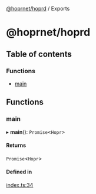 [@hoprnet/hoprd](README.md) / Exports

# @hoprnet/hoprd

## Table of contents

### Functions

- [main](modules.md#main)

## Functions

### main

▸ **main**(): `Promise`<`Hopr`\>

#### Returns

`Promise`<`Hopr`\>

#### Defined in

[index.ts:34](https://github.com/hoprnet/hoprnet/blob/master/packages/hoprd/src/index.ts#L34)
